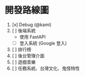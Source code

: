 # 開發路線圖
1. [x] Debug (@kami)
2. [ ] 後端系統
   - 使用 FastAPI
   - [ ] 登入系統 (Google 登入)
3. [ ] 排行榜
4. [ ] 後台管理介面
5. [ ] 遊戲音樂
6. [ ] 任務系統、台灣文化、鬼怪特性